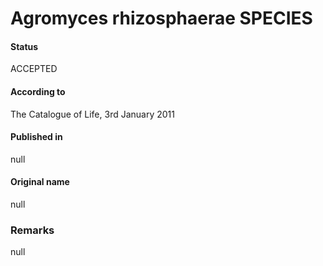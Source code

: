 Agromyces rhizosphaerae SPECIES
=======

#### Status
ACCEPTED

#### According to
The Catalogue of Life, 3rd January 2011

#### Published in
null

#### Original name
null

### Remarks
null